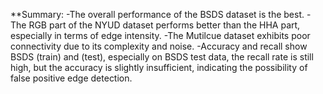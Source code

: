 **Summary:
-The overall performance of the BSDS dataset is the best.
-The RGB part of the NYUD dataset performs better than the HHA part, especially in terms of edge intensity.
-The Mutilcue dataset exhibits poor connectivity due to its complexity and noise.
-Accuracy and recall show BSDS (train) and (test), especially on BSDS test data, the recall rate is still high, but the accuracy is slightly insufficient, indicating the possibility of false positive edge detection.
